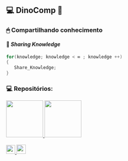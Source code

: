 ## 💻 DinoComp 🦕
### 🖱 Compartilhando conhecimento 
#### 🚀 *Sharing Knowledge* 
 
 ~~~c
 for(knowledge; knowledge < ∞ ; knowledge ++)
 {
    Share_Knowledge;
 }
   ~~~~

### 💻 Repositórios:
  <div>
  <a href="https://github.com/Dino-Comp/Arvores">
    <img height="100em" src="https://github-readme-stats.vercel.app/api/pin/?username=Dino-Comp&repo=Arvores&theme=ayu-mirage"/>
  <a href="https://github.com/Dino-Comp/Algoritmos-de-Ordenacao">
    <img height="100em" src="https://github-readme-stats.vercel.app/api/pin/?username=Dino-Comp&repo=Algoritmos-de-Ordenacao&theme=ayu-mirage"/> 
</div>
    
<div style="display: inline_block"><br> <a href="http://www.youtube.com/channel/UC6HrsMOHEXyyP7jJ52KFs4Q" target="_blank"><img  height="24,5" width="24,5" src="https://github.com/edent/SuperTinyIcons/blob/master/images/svg/youtube.svg" target="_blank"> <a href="http://www.instagram.com/dinocomp.exe" target="_blank"><img  height="25" width="25" src="https://github.com/edent/SuperTinyIcons/blob/master/images/svg/instagram.svg" target="_blank">  </a> 
  
 
  
